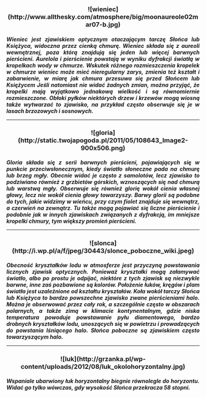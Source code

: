 
<h3 align="center">![wieniec](http://www.allthesky.com/atmosphere/big/moonaureole02mar07-b.jpg)

<h5 align="justify"> Wieniec jest zjawiskiem optycznym otaczającym tarczę Słońca lub Księżyca, widoczna przez cienką chmurę. Wieniec składa się z aureoli wewnętrznej, poza którą znajdują się jeden lub więcej barwnych pierścieni. Aurelola i pierścienie powstają w wyniku dyfrakcji światłą w kropelkach wody w chmurze. Wskutek różnego rozmieszczenia kropelek w chmurze wieniec może mieć nieregularny zarys, zmienia też kształt i zabarwienie, w miarę jak chmura przesuwa się przed Słońcem lub Księżycem Jeśli natomiast nie widać żadnych zmian, można przyjąć, że kropelki mają wyjątkowo jednakową wielkość i są równomiernie rozmieszczone. Obłoki pyłków niektórych drzew i krzewów mogą wiosną także wytwarzać to zjawisko, na przykład często obserwuje się je w lasach brzozowych i sosnowych.

---

<h3 align="center">![gloria](http://static.twojapogoda.pl/2011/05/108643_Image2-900x506.png)

<h5 align="justify"> Gloria składa się z serii barwnych pierścieni, pojawiających się w punkcie przeciwsłonecznym, kiedy światło słoneczne pada na chmurę lub brzeg mgły. Obecnie widać je często z samolotów, lecz zjawisko to podziwiano również z grzbietów górskich, wznoszących się nad chmurą lub warstwą mgły. Obserwuje się również glorię wokół cienia własnej głowy, lecz nie wokół cienia głowy towarzyszy. Barwy glorii są podobne do tych, jakie widzimy w wieńcu, przy czym fiolet znajduje się wewnątrz, a czerwień na zewnątrz. Tu także mogą pojawiać się liczne pierścienie i podobnie jak w innych zjawiskach związanych z dyfrakcją, im mniejsze kropelki chmury, tym większy promień pierścieni.  

---

<h3 align="center">![slonca](http://i.wp.pl/a/f/jpeg/30443/slonce_poboczne_wiki.jpeg)

<h5 align="justify"> Obecność kryształków lodu w atmosferze jest przyczyną powstawania licznych zjawisk optycznych. Ponieważ kryształki mogą załamywać światło, albo po prostu je odpijać, niektóre z tych zjawisk są niezwykle barwne, inne zaś pozbawione są kolorów. Położenie łuków, kręgów i plam światła jest uzależnione od kształtu kryształów. Koła wokół tarczy Słońca lub Księżyca to bardzo powszechne zjawisko zwane pierścieniami halo. Można je obserwować przez cały rok, a szczególnie często w obszarach polarnych, a także zimą w klimacie kontynentalnym, gdzie niska temperatura powoduje powstawanie pyłu diamentowego, bardzo drobnych kryształków lodu, unoszących się w powietrzu i prowadzących do powstania lśniącego halo. Słońca poboczne są zjawiskiem często towarzyszącym halo.

---

<h3 align="center">![luk](http://grzanka.pl/wp-content/uploads/2012/08/luk_okolohoryzontalny.jpg)

<h5 align="justify"> Wspaniale ubarwiony łuk horyzontalny biegnie równolegle do horyzontu. Widać go tylko wówczas, gdy wysokość Słońca przekracza 58 stopni.









